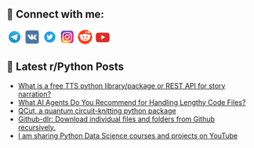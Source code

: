 ## 🔎 Connect with me:
[<img src="https://github.com/bullbesh/bullbesh/blob/main/images/Telegram.png" width="32" height="32" />](https://t.me/bullbesh)
[<img src="https://github.com/bullbesh/bullbesh/blob/main/images/VK.png" width="32" height="32" />](https://vk.com/bullbesh)
[<img src="https://github.com/bullbesh/bullbesh/blob/main/images/Twitter.png" width="32" height="32" />](https://twitter.com/bullbesh1)
[<img src="https://github.com/bullbesh/bullbesh/blob/main/images/Instagram.png" width="32" height="32" />](https://www.instagram.com/bullbesh)
[<img src="https://github.com/bullbesh/bullbesh/blob/main/images/Reddit.png" width="32" height="32" />](https://www.reddit.com/user/bullbesh)
[<img src="https://github.com/bullbesh/bullbesh/blob/main/images/YouTube.png" width="32" height="32" />](https://www.youtube.com/channel/UCtfjRs6uzgq5mfm8S06WTcg)

## 📕 Latest r/Python Posts
<!-- BLOG-POST-LIST:START -->
- [What is a free TTS python library/package or REST API for story narration?](https://www.reddit.com/r/Python/comments/1f6mhzk/what_is_a_free_tts_python_librarypackage_or_rest/)
- [What AI Agents Do You Recommend for Handling Lengthy Code Files?](https://www.reddit.com/r/Python/comments/1f6llfg/what_ai_agents_do_you_recommend_for_handling/)
- [QCut, a quantum circuit-knitting python package](https://www.reddit.com/r/Python/comments/1f6j2pm/qcut_a_quantum_circuitknitting_python_package/)
- [Github-dlr: Download individual files and folders from Github recursively.](https://www.reddit.com/r/Python/comments/1f6gwks/githubdlr_download_individual_files_and_folders/)
- [I am sharing Python Data Science courses and projects on YouTube](https://www.reddit.com/r/Python/comments/1f6gt56/i_am_sharing_python_data_science_courses_and/)
<!-- BLOG-POST-LIST:END -->
